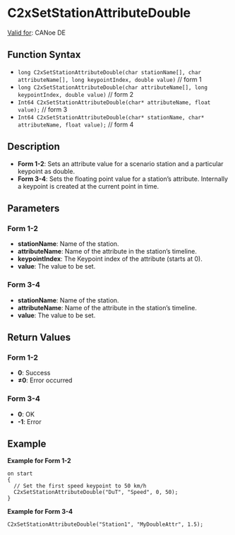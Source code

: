 # C2xSetStationAttributeDouble

[Valid for](../../../Shared/FeatureAvailability.md): CANoe DE

## Function Syntax

- `long C2xSetStationAttributeDouble(char stationName[], char attributeName[], long keypointIndex, double value)` // form 1
- `long C2xSetStationAttributeDouble(char attributeName[], long keypointIndex, double value)` // form 2
- `Int64 C2xSetStationAttributeDouble(char* attributeName, float value);` // form 3
- `Int64 C2xSetStationAttributeDouble(char* stationName, char* attributeName, float value);` // form 4

## Description

- **Form 1-2**: Sets an attribute value for a scenario station and a particular keypoint as double.
- **Form 3-4**: Sets the floating point value for a station’s attribute. Internally a keypoint is created at the current point in time.

## Parameters

### Form 1-2

- **stationName**: Name of the station.
- **attributeName**: Name of the attribute in the station’s timeline.
- **keypointIndex**: The Keypoint index of the attribute (starts at 0).
- **value**: The value to be set.

### Form 3-4

- **stationName**: Name of the station.
- **attributeName**: Name of the attribute in the station’s timeline.
- **value**: The value to be set.

## Return Values

### Form 1-2

- **0**: Success
- **≠0**: Error occurred

### Form 3-4

- **0**: OK
- **-1**: Error

## Example

**Example for Form 1-2**

```plaintext
on start
{
  // Set the first speed keypoint to 50 km/h
  C2xSetStationAttributeDouble("DuT", "Speed", 0, 50);
}
```

**Example for Form 3-4**

```plaintext
C2xSetStationAttributeDouble("Station1", "MyDoubleAttr", 1.5);
```
